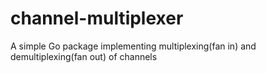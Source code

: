 # channel-multiplexer
A simple Go package implementing multiplexing(fan in) and demultiplexing(fan out) of channels
